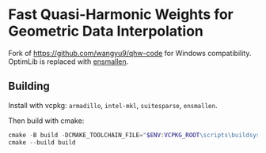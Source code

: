 # Fast Quasi-Harmonic Weights for Geometric Data Interpolation
Fork of https://github.com/wangyu9/qhw-code for Windows compatibility. OptimLib is replaced with [ensmallen](https://github.com/mlpack/ensmallen).

## Building
Install with vcpkg: `armadillo`, `intel-mkl`, `suitesparse`, `ensmallen`.

Then build with cmake:
```powershell
cmake -B build -DCMAKE_TOOLCHAIN_FILE="$ENV:VCPKG_ROOT\scripts\buildsystems\vcpkg.cmake"
cmake --build build
```